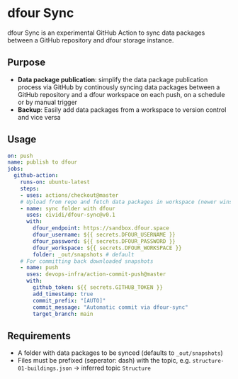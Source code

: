 # dfour Sync

dfour Sync is an experimental GitHub Action to sync data packages between a GitHub repository and dfour storage instance.

## Purpose

- **Data package publication**: simplify the data package publication process via GitHub by continously syncing data packages between a GitHub repository and a dfour workspace on each push, on a schedule or by manual trigger
- **Backup**: Easily add data packages from a workspace to version control and vice versa

## Usage

```yaml
on: push
name: publish to dfour
jobs:
  github-action:
    runs-on: ubuntu-latest
    steps:
    - uses: actions/checkout@master
    # Upload from repo and fetch data packages in workspace (newer wins)
    - name: sync folder with dfour
      uses: cividi/dfour-sync@v0.1
      with:
        dfour_endpoint: https://sandbox.dfour.space
        dfour_username: ${{ secrets.DFOUR_USERNAME }}
        dfour_password: ${{ secrets.DFOUR_PASSWORD }}
        dfour_workspace: ${{ secrets.DFOUR_WORKSPACE }}
        folder: _out/snapshots # default
    # For committing back downloaded snapshots
    - name: push
      uses: devops-infra/action-commit-push@master
      with:
        github_token: ${{ secrets.GITHUB_TOKEN }}
        add_timestamp: true
        commit_prefix: "[AUTO]"
        commit_message: "Automatic commit via dfour-sync"
        target_branch: main
```

## Requirements

- A folder with data packages to be synced (defaults to `_out/snapshots`)
- Files must be prefixed (seperator: dash) with the topic, e.g. `structure-01-buildings.json` -> inferred topic `Structure`